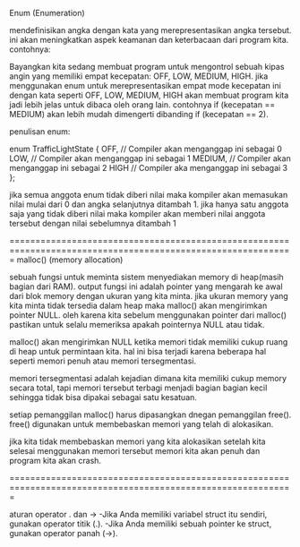 Enum (Enumeration)

mendefinisikan angka dengan kata yang merepresentasikan angka tersebut. ini akan meningkatkan aspek keamanan dan keterbacaan dari program kita. contohnya:

Bayangkan kita sedang membuat program untuk mengontrol sebuah kipas angin yang memiliki empat kecepatan: OFF, LOW, MEDIUM, HIGH. jika menggunakan enum untuk merepresentasikan empat mode kecepatan ini dengan kata seperti OFF, LOW, MEDIUM, HIGH akan membuat program kita jadi lebih jelas untuk dibaca oleh orang lain. contohnya if (kecepatan == MEDIUM) akan lebih mudah dimengerti dibanding if (kecepatan == 2).

penulisan enum:

enum TrafficLightState {
OFF, // Compiler akan menganggap ini sebagai 0
LOW, // Compiler akan menganggap ini sebagai 1
MEDIUM, // Compiler akan menganggap ini sebagai 2
HIGH // Compiler aka menganggap ini sebagai 3
};

jika semua anggota enum tidak diberi nilai maka kompiler akan memasukan nilai mulai dari 0 dan angka selanjutnya ditambah 1. jika hanya satu anggota saja yang tidak diberi nilai maka kompiler akan memberi nilai anggota tersebut dengan nilai sebelumnya ditambah 1

=============================================================================================================
malloc() (memory allocation)

sebuah fungsi untuk meminta sistem menyediakan memory di heap(masih bagian dari RAM). output fungsi ini adalah pointer yang mengarah ke awal dari blok memory dengan ukuran yang kita minta. jika ukuran memory yang kita minta tidak tersedia dalam heap maka malloc() akan mengirimkan pointer NULL. oleh karena kita sebelum menggunakan pointer dari malloc() pastikan untuk selalu memeriksa apakah pointernya NULL atau tidak.

malloc() akan mengirimkan NULL ketika memori tidak memiliki cukup ruang di heap untuk permintaan kita. hal ini bisa terjadi karena beberapa hal seperti memori penuh atau memori tersegmentasi.

memori tersegmentasi adalah kejadian dimana kita memiliki cukup memory secara total, tapi memori tersebut terbagi menjadi bagian bagian kecil sehingga tidak bisa dipakai sebagai satu kesatuan.

setiap pemanggilan malloc() harus dipasangkan dnegan pemanggilan free(). free() digunakan untuk membebaskan memori yang telah di alokasikan.

jika kita tidak membebaskan memori yang kita alokasikan setelah kita selesai menggunakan memori tersebut memori kita akan penuh dan program kita akan crash.

=============================================================================================================

aturan operator . dan ->
-Jika Anda memiliki variabel struct itu sendiri, gunakan operator titik (.).
-Jika Anda memiliki sebuah pointer ke struct, gunakan operator panah (->).
